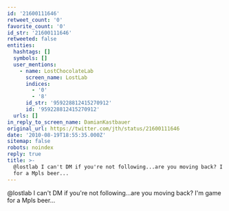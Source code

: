 ```yaml
---
id: '21600111646'
retweet_count: '0'
favorite_count: '0'
id_str: '21600111646'
retweeted: false
entities:
  hashtags: []
  symbols: []
  user_mentions:
    - name: LostChocolateLab
      screen_name: LostLab
      indices:
        - '0'
        - '8'
      id_str: '959228812415270912'
      id: '959228812415270912'
  urls: []
in_reply_to_screen_name: DamianKastbauer
original_url: https://twitter.com/jth/status/21600111646
date: '2010-08-19T18:55:35.000Z'
sitemap: false
robots: noindex
reply: true
title: >-
  @lostlab I can't DM if you're not following...are you moving back? I'm game
  for a Mpls beer...
---
```


@lostlab I can't DM if you're not following...are you moving back? I'm game for a Mpls beer...